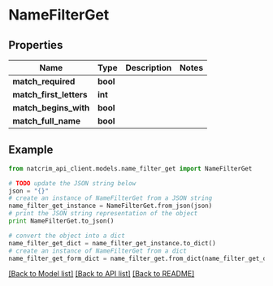 # NameFilterGet


## Properties
Name | Type | Description | Notes
------------ | ------------- | ------------- | -------------
**match_required** | **bool** |  | 
**match_first_letters** | **int** |  | 
**match_begins_with** | **bool** |  | 
**match_full_name** | **bool** |  | 

## Example

```python
from natcrim_api_client.models.name_filter_get import NameFilterGet

# TODO update the JSON string below
json = "{}"
# create an instance of NameFilterGet from a JSON string
name_filter_get_instance = NameFilterGet.from_json(json)
# print the JSON string representation of the object
print NameFilterGet.to_json()

# convert the object into a dict
name_filter_get_dict = name_filter_get_instance.to_dict()
# create an instance of NameFilterGet from a dict
name_filter_get_form_dict = name_filter_get.from_dict(name_filter_get_dict)
```
[[Back to Model list]](../README.md#documentation-for-models) [[Back to API list]](../README.md#documentation-for-api-endpoints) [[Back to README]](../README.md)


